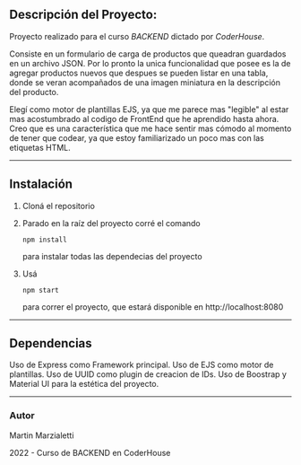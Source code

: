 ## Descripción del Proyecto:

Proyecto realizado para el curso *BACKEND* dictado por *CoderHouse*.

Consiste en un formulario de carga de productos que queadran guardados en un archivo JSON. Por lo pronto la unica funcionalidad que posee es la de agregar productos nuevos que despues se pueden listar en una tabla, donde se veran acompañados de una imagen miniatura en la descripción del producto.

Elegí como motor de plantillas EJS, ya que me parece mas "legible" al estar mas acostumbrado al codigo de FrontEnd que he aprendido hasta ahora. Creo que es una característica que me hace sentir mas cómodo al momento de tener que codear, ya que estoy familiarizado un poco mas con las etiquetas HTML.

---
## Instalación

1. Cloná el repositorio

2. Parado en la raíz del proyecto corré el comando 

   ```
   npm install
   ```

    para instalar todas las dependecias del proyecto

3. Usá 

   ```
   npm start
   ```

    para correr el proyecto, que estará disponible en http://localhost:8080


---
## Dependencias

Uso de Express como Framework principal.
Uso de EJS como motor de plantillas.
Uso de UUID como plugin de creacion de IDs.
Uso de Boostrap y Material UI para la estética del proyecto.

---
### Autor

Martin Marzialetti

2022 - Curso de BACKEND en CoderHouse